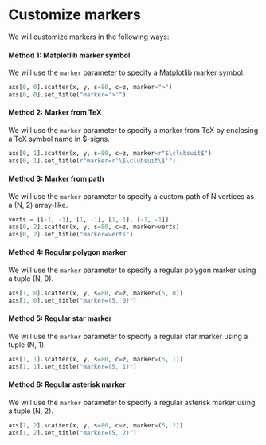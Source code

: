 # Customize markers

We will customize markers in the following ways:

#### Method 1: Matplotlib marker symbol

We will use the `marker` parameter to specify a Matplotlib marker symbol.

```python
axs[0, 0].scatter(x, y, s=80, c=z, marker=">")
axs[0, 0].set_title("marker='>'")
```

#### Method 2: Marker from TeX

We will use the `marker` parameter to specify a marker from TeX by enclosing a TeX symbol name in $-signs.

```python
axs[0, 1].scatter(x, y, s=80, c=z, marker=r"$\clubsuit$")
axs[0, 1].set_title(r"marker=r'\$\clubsuit\$'")
```

#### Method 3: Marker from path

We will use the `marker` parameter to specify a custom path of N vertices as a (N, 2) array-like.

```python
verts = [[-1, -1], [1, -1], [1, 1], [-1, -1]]
axs[0, 2].scatter(x, y, s=80, c=z, marker=verts)
axs[0, 2].set_title("marker=verts")
```

#### Method 4: Regular polygon marker

We will use the `marker` parameter to specify a regular polygon marker using a tuple (N, 0).

```python
axs[1, 0].scatter(x, y, s=80, c=z, marker=(5, 0))
axs[1, 0].set_title("marker=(5, 0)")
```

#### Method 5: Regular star marker

We will use the `marker` parameter to specify a regular star marker using a tuple (N, 1).

```python
axs[1, 1].scatter(x, y, s=80, c=z, marker=(5, 1))
axs[1, 1].set_title("marker=(5, 1)")
```

#### Method 6: Regular asterisk marker

We will use the `marker` parameter to specify a regular asterisk marker using a tuple (N, 2).

```python
axs[1, 2].scatter(x, y, s=80, c=z, marker=(5, 2))
axs[1, 2].set_title("marker=(5, 2)")
```
